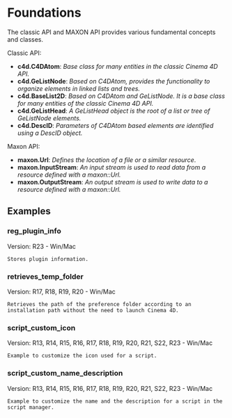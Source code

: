 # Foundations

The classic API and MAXON API provides various fundamental concepts and classes.

Classic API:
- **c4d.C4DAtom**: *Base class for many entities in the classic Cinema 4D API.*
- **c4d.GeListNode**: *Based on C4DAtom, provides the functionality to organize elements in linked lists and trees.*
- **c4d.BaseList2D**: *Based on C4DAtom and GeListNode. It is a base class for many entities of the classic Cinema 4D API.*
- **c4d.GeListHead**: *A GeListHead object is the root of a list or tree of GeListNode elements.*
- **c4d.DescID**: *Parameters of C4DAtom based elements are identified using a DescID object.*

Maxon API:
- **maxon.Url**: *Defines the location of a file or a similar resource*.
- **maxon.InputStream**: *An input stream is used to read data from a resource defined with a maxon::Url.*
- **maxon.OutputStream**: *An output stream is used to write data to a resource defined with a maxon::Url.*

## Examples

### reg_plugin_info
Version: R23 - Win/Mac

    Stores plugin information.

### retrieves_temp_folder
Version: R17, R18, R19, R20 - Win/Mac

    Retrieves the path of the preference folder according to an installation path without the need to launch Cinema 4D.

### script_custom_icon
Version: R13, R14, R15, R16, R17, R18, R19, R20, R21, S22, R23 - Win/Mac

    Example to customize the icon used for a script.

### script_custom_name_description
Version: R13, R14, R15, R16, R17, R18, R19, R20, R21, S22, R23 - Win/Mac

    Example to customize the name and the description for a script in the script manager.
